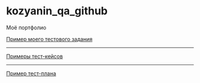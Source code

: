 # kozyanin_qa_github
Моё портфолио

[Пример моего тестового задания](https://docs.google.com/spreadsheets/d/1iXpcn5pjgLgLYPiDbjQ3ybVjKlbbaOLe3bOvm3UNOiw/edit#gid=0)

---


[Примеры тест-кейсов](https://docs.google.com/spreadsheets/d/1wVfcJkPX1-EIWlzgdE6lQlQ0uYNqmP2Z/edit#gid=991808076)


---


[Пример тест-плана](https://docs.google.com/document/d/1XswuRhIfJrr9DakErRp2skYeM72CksVA4AclJEUFy_A/edit)